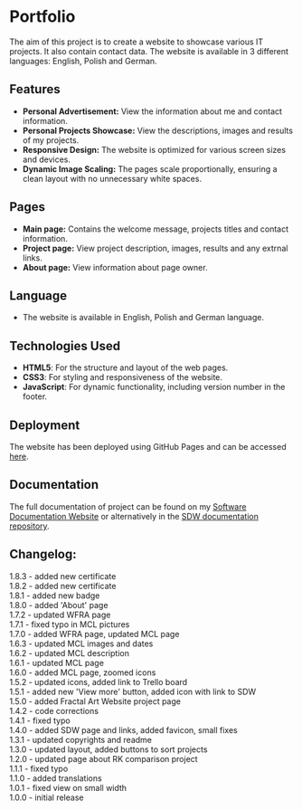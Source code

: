 # Portfolio

The aim of this project is to create a website to showcase various IT projects. It also contain contact data. The website is available in 3 different languages: English, Polish and German.

## Features

- **Personal Advertisement:** View the information about me and contact information.
- **Personal Projects Showcase:** View the descriptions, images and results of my projects.
- **Responsive Design:** The website is optimized for various screen sizes and devices.
- **Dynamic Image Scaling:** The pages scale proportionally, ensuring a clean layout with no unnecessary white spaces.

## Pages
- **Main page:** Contains the welcome message, projects titles and contact information.
- **Project page:** View project description, images, results and any extrnal links.
- **About page:** View information about page owner.


## Language
   - The website is available in English, Polish and German language.

## Technologies Used

- **HTML5**: For the structure and layout of the web pages.
- **CSS3**: For styling and responsiveness of the website.
- **JavaScript**: For dynamic functionality, including version number in the footer.

## Deployment  

The website has been deployed using GitHub Pages and can be accessed [here](https://patrickschroeder98.github.io/portfolio/).

## Documentation  

The full documentation of project can be found on my [Software Documentation Website](https://patrickschroeder98.github.io/software_documentation/portfolio_docs/index.html) or alternatively in the [SDW documentation repository](https://github.com/PatrickSchroeder98/software_documentation/tree/main/portfolio_docs).

 
## Changelog:  
1.8.3 - added new certificate  
1.8.2 - added new certificate  
1.8.1 - added new badge  
1.8.0 - added 'About' page  
1.7.2 - updated WFRA page  
1.7.1 - fixed typo in MCL pictures  
1.7.0 - added WFRA page, updated MCL page  
1.6.3 - updated MCL images and dates  
1.6.2 - updated MCL description  
1.6.1 - updated MCL page  
1.6.0 - added MCL page, zoomed icons  
1.5.2 - updated icons, added link to Trello board  
1.5.1 - added new 'View more' button, added icon with link to SDW  
1.5.0 - added Fractal Art Website project page  
1.4.2 - code corrections  
1.4.1 - fixed typo  
1.4.0 - added SDW page and links, added favicon, small fixes  
1.3.1 - updated copyrights and readme  
1.3.0 - updated layout, added buttons to sort projects  
1.2.0 - updated page about RK comparison project  
1.1.1 - fixed typo  
1.1.0 - added translations  
1.0.1 - fixed view on small width  
1.0.0 - initial release  
